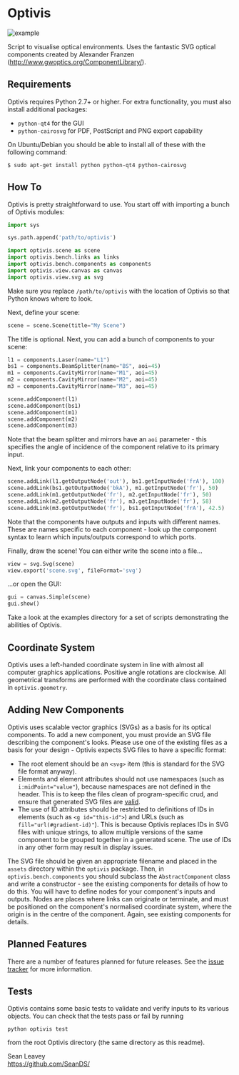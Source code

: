 # Optivis #

![example](https://cloud.githubusercontent.com/assets/5225190/5718217/570c509a-9b03-11e4-8e4a-65114fb75d43.png)

Script to visualise optical environments. Uses the fantastic SVG optical components created by Alexander Franzen (http://www.gwoptics.org/ComponentLibrary/).  

## Requirements ##
Optivis requires Python 2.7+ or higher. For extra functionality, you must also install additional packages:

* `python-qt4` for the GUI
* `python-cairosvg` for PDF, PostScript and PNG export capability

On Ubuntu/Debian you should be able to install all of these with the following command:

`$ sudo apt-get install python python-qt4 python-cairosvg`

## How To ##
Optivis is pretty straightforward to use. You start off with importing a bunch of Optivis modules:

```python
import sys

sys.path.append('path/to/optivis')

import optivis.scene as scene
import optivis.bench.links as links
import optivis.bench.components as components
import optivis.view.canvas as canvas
import optivis.view.svg as svg
```

Make sure you replace `/path/to/optivis` with the location of Optivis so that Python knows where to look.

Next, define your scene:

```python
scene = scene.Scene(title="My Scene")
```

The title is optional. Next, you can add a bunch of components to your scene:

```python
l1 = components.Laser(name="L1")
bs1 = components.BeamSplitter(name="BS", aoi=45)
m1 = components.CavityMirror(name="M1", aoi=45)
m2 = components.CavityMirror(name="M2", aoi=45)
m3 = components.CavityMirror(name="M3", aoi=45)

scene.addComponent(l1)
scene.addComponent(bs1)
scene.addComponent(m1)
scene.addComponent(m2)
scene.addComponent(m3)
```

Note that the beam splitter and mirrors have an `aoi` parameter - this specifies the angle of incidence of the component relative to its primary input.

Next, link your components to each other:

```python
scene.addLink(l1.getOutputNode('out'), bs1.getInputNode('frA'), 100)
scene.addLink(bs1.getOutputNode('bkA'), m1.getInputNode('fr'), 50)
scene.addLink(m1.getOutputNode('fr'), m2.getInputNode('fr'), 50)
scene.addLink(m2.getOutputNode('fr'), m3.getInputNode('fr'), 58)
scene.addLink(m3.getOutputNode('fr'), bs1.getInputNode('frA'), 42.5)
```

Note that the components have outputs and inputs with different names. These are names specific to each component - look up the component syntax to learn which inputs/outputs correspond to which ports.

Finally, draw the scene! You can either write the scene into a file...

```python
view = svg.Svg(scene)
view.export('scene.svg', fileFormat='svg')
```

...or open the GUI:

```python
gui = canvas.Simple(scene)
gui.show()
```

Take a look at the examples directory for a set of scripts demonstrating the abilities of Optivis.

## Coordinate System ##
Optivis uses a left-handed coordinate system in line with almost all computer graphics applications. Positive angle rotations are clockwise. All geometrical transforms are performed with the coordinate class contained in `optivis.geometry`.

## Adding New Components ##
Optivis uses scalable vector graphics (SVGs) as a basis for its optical components. To add a new component, you must provide an SVG file describing the component's looks. Please use one of the existing files as a basis for your design - Optivis expects SVG files to have a specific format:
 * The root element should be an `<svg>` item (this is standard for the SVG file format anyway).
 * Elements and element attributes should not use namespaces (such as `i:midPoint="value"`), because namespaces are not defined in the header. This is to keep the files clean of program-specific crud, and ensure that generated SVG files are [valid](http://validator.w3.org/).
 * The use of ID attributes should be restricted to definitions of IDs in elements (such as `<g id="this-id">`) and URLs (such as `fill="url(#gradient-id)"`). This is because Optivis replaces IDs in SVG files with unique strings, to allow multiple versions of the same component to be grouped together in a generated scene. The use of IDs in any other form may result in display issues.

The SVG file should be given an appropriate filename and placed in the `assets` directory within the `optivis` package. Then, in `optivis.bench.components` you should subclass the `AbstractComponent` class and write a constructor - see the existing components for details of how to do this. You will have to define nodes for your component's inputs and outputs. Nodes are places where links can originate or terminate, and must be positioned on the component's normalised coordinate system, where the origin is in the centre of the component. Again, see existing components for details.

## Planned Features ##
There are a number of features planned for future releases. See the [issue tracker](https://github.com/SeanDS/optivis/labels/enhancement) for more information.

## Tests ##
Optivis contains some basic tests to validate and verify inputs to its various objects. You can check that the tests pass or fail by running

`python optivis test`

from the root Optivis directory (the same directory as this readme).

Sean Leavey  
https://github.com/SeanDS/
